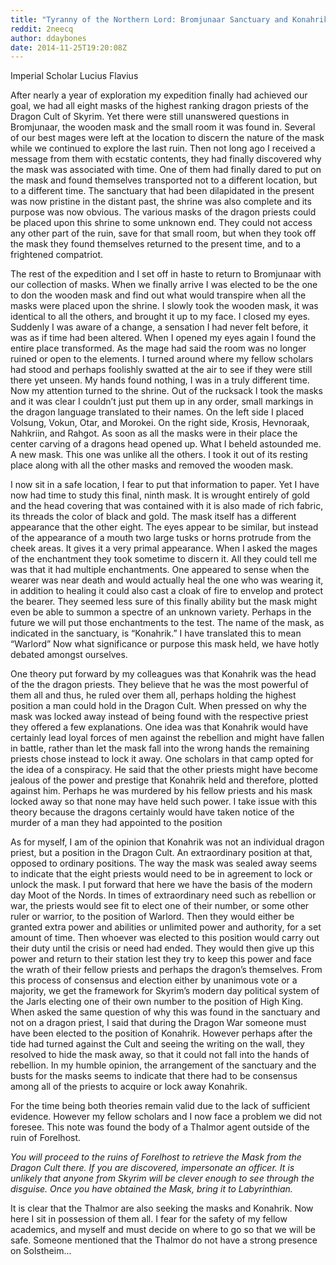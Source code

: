 ```yaml
---
title: "Tyranny of the Northern Lord: Bromjunaar Sanctuary and Konahrik"
reddit: 2neecq
author: ddaybones
date: 2014-11-25T19:20:08Z
---
```


Imperial Scholar Lucius Flavius

After nearly a year of exploration my expedition finally had achieved our goal, we had all eight masks of the highest ranking dragon priests of the Dragon Cult of Skyrim. Yet there were still unanswered questions in Bromjunaar, the wooden mask and the small room it was found in. Several of our best mages were left at the location to discern the nature of the mask while we continued to explore the last ruin. Then not long ago I received a message from them with ecstatic contents, they had finally discovered why the mask was associated with time. One of them had finally dared to put on the mask and found themselves transported not to a different location, but to a different time. The sanctuary that had been dilapidated in the present was now pristine in the distant past, the shrine was also complete and its purpose was now obvious. The various masks of the dragon priests could be placed upon this shrine to some unknown end. They could not access any other part of the ruin, save for that small room, but when they took off the mask they found themselves returned to the present time, and to a frightened compatriot.

The rest of the expedition and I set off in haste to return to Bromjunaar with our collection of masks. When we finally arrive I was elected to be the one to don the wooden mask and find out what would transpire when all the masks were placed upon the shrine. I slowly took the wooden mask, it was identical to all the others, and brought it up to my face. I closed my eyes. Suddenly I was aware of a change, a sensation I had never felt before, it was as if time had been altered. When I opened my eyes again I found the entire place transformed. As the mage had said the room was no longer ruined or open to the elements. I turned around where my fellow scholars had stood and perhaps foolishly swatted at the air to see if they were still there yet unseen. My hands found nothing, I was in a truly different time. Now my attention turned to the shrine. Out of the rucksack I took the masks and it was clear I couldn’t just put them up in any order, small markings in the dragon language translated to their names. On the left side I placed Volsung, Vokun, Otar, and Morokei. On the right side, Krosis, Hevnoraak, Nahkriin, and Rahgot. As soon as all the masks were in their place the center carving of a dragons head opened up. What I beheld astounded me. A new mask. This one was unlike all the others. I took it out of its resting place along with all the other masks and removed the wooden mask.

I now sit in a safe location, I fear to put that information to paper. Yet I have now had time to study this final, ninth mask. It is wrought entirely of gold and the head covering that was contained with it is also made of rich fabric, its threads the color of black and gold. The mask itself has a different appearance that the other eight. The eyes appear to be similar, but instead of the appearance of a mouth two large tusks or horns protrude from the cheek areas. It gives it a very primal appearance. When I asked the mages of the enchantment they took sometime to discern it. All they could tell me was that it had multiple enchantments. One appeared to sense when the wearer was near death and would actually heal the one who was wearing it, in addition to healing it could also cast a cloak of fire to envelop and protect the bearer. They seemed less sure of this finally ability but the mask might even be able to summon a spectre of an unknown variety. Perhaps in the future we will put those enchantments to the test. The name of the mask, as indicated in the sanctuary, is “Konahrik.” I have translated this to mean “Warlord” Now what significance or purpose this mask held, we have hotly debated amongst ourselves. 

One theory put forward by my colleagues was that Konahrik was the head of the the dragon priests. They believe that he was the most powerful of them all and thus, he ruled over them all, perhaps holding the highest position a man could hold in the Dragon Cult. When pressed on why the mask was locked away instead of being found with the respective priest they offered a few explanations. One idea was that Konahrik would have certainly lead loyal forces of men against the rebellion and might have fallen in battle, rather than let the mask fall into the wrong hands the remaining priests chose instead to lock it away. One scholars in that camp opted for the idea of a conspiracy. He said that the other priests might have become jealous of the power and prestige that Konahrik held and therefore, plotted against him. Perhaps he was murdered by his fellow priests and his mask locked away so that none may have held such power. I take issue with this theory because the dragons certainly would have taken notice of the murder of a man they had appointed to the position

As for myself, I am of the opinion that Konahrik was not an individual dragon priest, but a position in the Dragon Cult. An extraordinary position at that, opposed to ordinary positions. The way the mask was sealed away seems to indicate that the eight priests would need to be in agreement to lock or unlock the mask. I put forward that here we have the basis of the modern day Moot of the Nords. In times of extraordinary need such as rebellion or war, the priests would see fit to elect one of their number, or some other ruler or warrior, to the position of Warlord. Then they would either be granted extra power and abilities or unlimited power and authority, for a set amount of time. Then whoever was elected to this position would carry out their duty until the crisis or need had ended. They would then give up this power and return to their station lest they try to keep this power and face the wrath of their fellow priests and perhaps the dragon’s themselves. From this process of consensus and election either by unanimous vote or a majority, we get the framework for Skyrim’s modern day political system of the Jarls electing one of their own number to the position of High King. When asked the same question of why this was found in the sanctuary and not on a dragon priest, I said that during the Dragon War someone must have been elected to the position of Konahrik. However perhaps after the tide had turned against the Cult and seeing the writing on the wall, they resolved to hide the mask away, so that it could not fall into the hands of rebellion. In my humble opinion, the arrangement of the sanctuary and the busts for the masks seems to indicate that there had to be consensus among all of the priests to acquire or lock away Konahrik. 

For the time being both theories remain valid due to the lack of sufficient evidence. However my fellow scholars and I now face a problem we did not foresee. This note was found the body of a Thalmor agent outside of the ruin of Forelhost. 

*You will proceed to the ruins of Forelhost to retrieve the Mask from the Dragon Cult there. If you are discovered, impersonate an officer. It is unlikely that anyone from Skyrim will be clever enough to see through the disguise. Once you have obtained the Mask, bring it to Labyrinthian.*

It is clear that the Thalmor are also seeking the masks and Konahrik. Now here I sit in possession of them all. I fear for the safety of my fellow academics, and myself and must decide on where to go so that we will be safe. Someone mentioned that the Thalmor do not have a strong presence on Solstheim...

